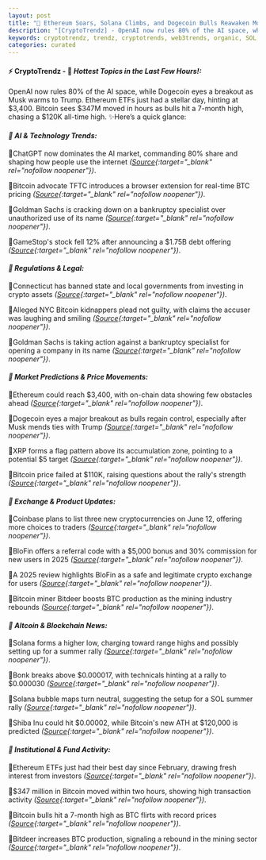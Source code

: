 ```yaml
---
layout: post
title: "🌅 Ethereum Soars, Solana Climbs, and Dogecoin Bulls Reawaken Momentum"
description: "[CryptoTrendz] - OpenAI now rules 80% of the AI space, while Dogecoin eyes a breakout as Musk warms to Trump. Ethereum ETFs just had a stellar day, hinting at $3,400. Bitcoin sees $347M moved in hours as bulls hit a 7-month high, chasing a $120K all-time high."
keywords: cryptotrendz, trendz, cryptotrends, web3trends, organic, SOL, BTC, Bitcoin, Mining, Crypto, Musk, Dogecoin, AI, Trump, Miner
categories: curated
---
```


#### ⚡ CryptoTrendz - 📌 *Hottest Topics in the Last Few Hours!:*

OpenAI now rules 80% of the AI space, while Dogecoin eyes a breakout as Musk warms to Trump. Ethereum ETFs just had a stellar day, hinting at $3,400. Bitcoin sees $347M moved in hours as bulls hit a 7-month high, chasing a $120K all-time high. ✨Here’s a quick glance:


#### *🔖 AI & Technology Trends:*  

🔹ChatGPT now dominates the AI market, commanding 80% share and shaping how people use the internet *([Source](https://s.avyag.com/qxzk){:target="_blank" rel="nofollow noopener"})*.  

🔹Bitcoin advocate TFTC introduces a browser extension for real-time BTC pricing *([Source](https://s.avyag.com/y433){:target="_blank" rel="nofollow noopener"})*.  

🔹Goldman Sachs is cracking down on a bankruptcy specialist over unauthorized use of its name *([Source](https://s.avyag.com/o10w){:target="_blank" rel="nofollow noopener"})*.  

🔹GameStop's stock fell 12% after announcing a $1.75B debt offering *([Source](https://s.avyag.com/6q23){:target="_blank" rel="nofollow noopener"})*.  

#### *🔖 Regulations & Legal:*  

🔹Connecticut has banned state and local governments from investing in crypto assets *([Source](https://s.avyag.com/ovxy){:target="_blank" rel="nofollow noopener"})*.  

🔹Alleged NYC Bitcoin kidnappers plead not guilty, with claims the accuser was laughing and smiling *([Source](https://s.avyag.com/syoa){:target="_blank" rel="nofollow noopener"})*.  

🔹Goldman Sachs is taking action against a bankruptcy specialist for opening a company in its name *([Source](https://s.avyag.com/o10w){:target="_blank" rel="nofollow noopener"})*.  

#### *🔖 Market Predictions & Price Movements:*  

🔹Ethereum could reach $3,400, with on-chain data showing few obstacles ahead *([Source](https://s.avyag.com/fi2d){:target="_blank" rel="nofollow noopener"})*.  

🔹Dogecoin eyes a major breakout as bulls regain control, especially after Musk mends ties with Trump *([Source](https://s.avyag.com/25xa){:target="_blank" rel="nofollow noopener"})*.  

🔹XRP forms a flag pattern above its accumulation zone, pointing to a potential $5 target *([Source](https://s.avyag.com/19ez){:target="_blank" rel="nofollow noopener"})*.  

🔹Bitcoin price failed at $110K, raising questions about the rally's strength *([Source](https://s.avyag.com/4x3d){:target="_blank" rel="nofollow noopener"})*.  

#### *🔖 Exchange & Product Updates:*  

🔹Coinbase plans to list three new cryptocurrencies on June 12, offering more choices to traders *([Source](https://s.avyag.com/o7fs){:target="_blank" rel="nofollow noopener"})*.  

🔹BloFin offers a referral code with a $5,000 bonus and 30% commission for new users in 2025 *([Source](https://s.avyag.com/o3si){:target="_blank" rel="nofollow noopener"})*.  

🔹A 2025 review highlights BloFin as a safe and legitimate crypto exchange for users *([Source](https://s.avyag.com/j6ea){:target="_blank" rel="nofollow noopener"})*.  

🔹Bitcoin miner Bitdeer boosts BTC production as the mining industry rebounds *([Source](https://s.avyag.com/jore){:target="_blank" rel="nofollow noopener"})*.  

#### *🔖 Altcoin & Blockchain News:*  

🔹Solana forms a higher low, charging toward range highs and possibly setting up for a summer rally *([Source](https://s.avyag.com/sxtk){:target="_blank" rel="nofollow noopener"})*.  

🔹Bonk breaks above $0.000017, with technicals hinting at a rally to $0.000030 *([Source](https://s.avyag.com/b6g3){:target="_blank" rel="nofollow noopener"})*.  

🔹Solana bubble maps turn neutral, suggesting the setup for a SOL summer rally *([Source](https://s.avyag.com/fpsk){:target="_blank" rel="nofollow noopener"})*.  

🔹Shiba Inu could hit $0.00002, while Bitcoin's new ATH at $120,000 is predicted *([Source](https://s.avyag.com/9rq7){:target="_blank" rel="nofollow noopener"})*.  

#### *🔖 Institutional & Fund Activity:*  

🔹Ethereum ETFs just had their best day since February, drawing fresh interest from investors *([Source](https://s.avyag.com/hejp){:target="_blank" rel="nofollow noopener"})*.  

🔹$347 million in Bitcoin moved within two hours, showing high transaction activity *([Source](https://s.avyag.com/92h0){:target="_blank" rel="nofollow noopener"})*.  

🔹Bitcoin bulls hit a 7-month high as BTC flirts with record prices *([Source](https://s.avyag.com/o33d){:target="_blank" rel="nofollow noopener"})*.  

🔹Bitdeer increases BTC production, signaling a rebound in the mining sector *([Source](https://s.avyag.com/jore){:target="_blank" rel="nofollow noopener"})*.